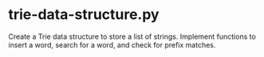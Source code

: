 # trie-data-structure.py
 Create a Trie data structure to store a list of strings. Implement functions to insert a word, search for a word, and check for prefix matches.
